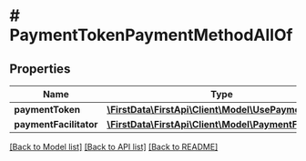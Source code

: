 # # PaymentTokenPaymentMethodAllOf

## Properties

Name | Type | Description | Notes
------------ | ------------- | ------------- | -------------
**paymentToken** | [**\FirstData\FirstApi\Client\Model\UsePaymentToken**](UsePaymentToken.md) |  | 
**paymentFacilitator** | [**\FirstData\FirstApi\Client\Model\PaymentFacilitator**](PaymentFacilitator.md) |  | [optional] 

[[Back to Model list]](../../README.md#documentation-for-models) [[Back to API list]](../../README.md#documentation-for-api-endpoints) [[Back to README]](../../README.md)


